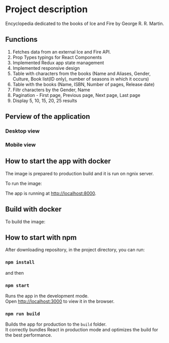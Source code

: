 # Project description

Encyclopedia dedicated to the books of Ice and Fire by George R. R. Martin.

## Functions

1. Fetches data from an external Ice and Fire API.
2. Prop Types typings for React Components
3. Implemented Redux app state management
4. Implemented responsive design
5. Table with characters from the books (Name and Aliases, Gender, Culture, Book list(ID only), number of seasons in which it occurs)
6. Table with the books (Name, ISBN, Number of pages, Release date)
7. Filtr characters by the Gender, Name
8. Pagination - First page, Previous page, Next page, Last page
9. Display 5, 10, 15, 20, 25 results

## Perview of the application

### Desktop view

### Mobile view

## How to start the app with docker

The image is prepared to production build and it is run on ngnix server.

To run the image:

The app is running at [http://localhost:8000](http://localhost:8000).

## Build with docker

To build the image:

## How to start with npm

After downloading repository, in the project directory, you can run:

### `npm install`

and then

### `npm start`

Runs the app in the development mode.\
Open [http://localhost:3000](http://localhost:3000) to view it in the browser.

### `npm run build`

Builds the app for production to the `build` folder.\
It correctly bundles React in production mode and optimizes the build for the best performance.
